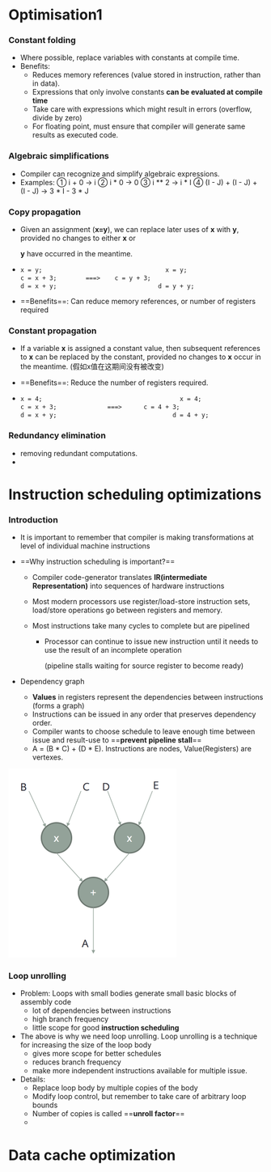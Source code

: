 

# Optimisation1

### Constant folding 

* Where possible, replace variables with constants at compile time.
* Benefits:
  * Reduces memory references (value stored in instruction, rather than in data).
  * Expressions that only involve constants **can be evaluated at compile time**
  * Take care with expressions which might result in errors (overflow, divide by zero)
  * For floating point, must ensure that compiler will generate same results as executed code.



### Algebraic simplifications

* Compiler can recognize and simplify algebraic expressions.
* Examples:  ① i + 0 -> i     ② i * 0 -> 0   ③ i ** 2 -> i * I  ④ (I - J) + (I - J) + (I - J) -> 3 * I - 3 * J 



### Copy propagation

* Given an assignment (**x=y**), we can replace later uses of **x** with **y**, provided no changes to either **x** or 

  **y** have occurred in the meantime.

* ```
  x = y;  								  x = y;
  c = x + 3;        ===>   	c = y + 3;
  d = x + y;   							d = y + y;
  ```

* ==Benefits==: Can reduce memory references, or number of registers required



### Constant propagation

* If a variable **x** is assigned a constant value, then subsequent references to **x** can be replaced by the constant, provided no changes to **x** occur in the meantime. (假如x值在这期间没有被改变)

* ==Benefits==: Reduce the number of registers required.

* ```
  x = 4;									  x = 4;
  c = x + 3;			  ===> 		c = 4 + 3;
  d = x + y; 								d = 4 + y;
  ```



### Redundancy elimination

* removing redundant computations.
* 





# Instruction scheduling optimizations

### Introduction 

* It is important to remember that compiler is making transformations at level of individual machine instructions

* ==Why instruction scheduling is important?==

  * Compiler code-generator translates **IR(intermediate Representation)** into sequences of hardware instructions

  * Most modern processors use register/load-store instruction sets, load/store operations go between registers and memory.

  * Most instructions take many cycles to complete but are pipelined

    * Processor can continue to issue new instruction until it needs to use the result of an incomplete operation 

      (pipeline stalls waiting for source register to become ready)

* Dependency graph
  * **Values** in registers represent the dependencies between instructions (forms a graph)
  * Instructions can be issued in any order that preserves dependency order.
  * Compiler wants to choose schedule to leave enough time between issue and result-use to ==**prevent pipeline stall**==
  * A = (B * C) + (D * E).   Instructions are nodes, Value(Registers) are vertexes.

<img src="images/image-20230228203933140.png" alt="image-20230228203933140" style="zoom:50%;" />

### Loop unrolling

* Problem: Loops with small bodies generate small basic blocks of assembly code
  * lot of dependencies between instructions
  * high branch frequency
  * little scope for good **instruction scheduling**
* The above is why we need loop unrolling. Loop unrolling is a technique for increasing the size of the loop body
  * gives more scope for better schedules
  * reduces branch frequency
  * make more independent instructions available for multiple issue.
* Details:
  * Replace loop body by multiple copies of the body
  * Modify loop control, but remember to take care of arbitrary loop bounds
  * Number of copies is called ==**unroll factor**==
  * 



# Data cache optimization 

